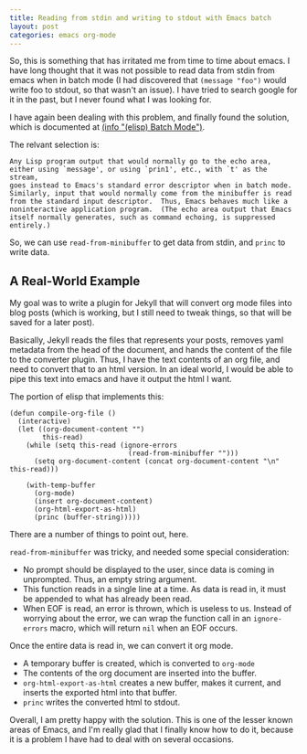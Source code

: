 ```yaml
---
title: Reading from stdin and writing to stdout with Emacs batch
layout: post
categories: emacs org-mode
---
```


So, this is something that has irritated me from time to time about
emacs. I have long thought that it was not possible to read data from stdin
from emacs when in batch mode (I had discovered that `(message "foo")`
would write foo to stdout, so that wasn't an issue). I have tried to
search google for it in the past, but I never found what I was looking
for.

I have again been dealing with this problem, and finally found the
solution, which is documented at
[(info "(elisp) Batch Mode")](http://www.gnu.org/software/emacs/manual/html_node/elisp/Batch-Mode.html#Batch-Mode).

The relvant selection is:

    Any Lisp program output that would normally go to the echo area,
    either using `message', or using `prin1', etc., with `t' as the stream,
    goes instead to Emacs's standard error descriptor when in batch mode.
    Similarly, input that would normally come from the minibuffer is read
    from the standard input descriptor.  Thus, Emacs behaves much like a
    noninteractive application program.  (The echo area output that Emacs
    itself normally generates, such as command echoing, is suppressed
    entirely.)


So, we can use `read-from-minibuffer` to get data from stdin, and
`princ` to write data.

## A Real-World Example

My goal was to write a plugin for Jekyll that will convert org mode
files into blog posts (which is working, but I still need to tweak
things, so that will be saved for a later post).

Basically, Jekyll reads the files that represents your posts, removes
yaml metadata from the head of the document, and hands the content of
the file to the converter plugin. Thus, I have the text contents of an
org file, and need to convert that to an html version. In an ideal
world, I would be able to pipe this text into emacs and have it output
the html I want.

The portion of elisp that implements this:

    (defun compile-org-file ()
      (interactive)
      (let ((org-document-content "")
            this-read)
        (while (setq this-read (ignore-errors
                                 (read-from-minibuffer "")))
          (setq org-document-content (concat org-document-content "\n" this-read)))

        (with-temp-buffer
          (org-mode)
          (insert org-document-content)
          (org-html-export-as-html)
          (princ (buffer-string)))))


There are a number of things to point out, here.

`read-from-minibuffer` was tricky, and needed some special consideration:

- No prompt should be displayed to the user, since data is coming in
  unprompted. Thus, an empty string argument.
- This function reads in a single line at a time. As data is
  read in, it must be appended to what has already been read.
- When EOF is read, an error is thrown, which is useless to
  us. Instead of worrying about the error, we can wrap the function
  call in an `ignore-errors` macro, which will return `nil` when an
  EOF occurs.

Once the entire data is read in, we can convert it org mode.

- A temporary buffer is created, which is converted to `org-mode`
- The contents of the org document are inserted into the buffer.
- `org-html-export-as-html` creates a new buffer, makes it current,
  and inserts the exported html into that buffer.
- `princ` writes the converted html to stdout.

Overall, I am pretty happy with the solution. This is one of the
lesser known areas of Emacs, and I'm really glad that I finally know
how to do it, because it is a problem I have had to deal with on
several occasions. 
